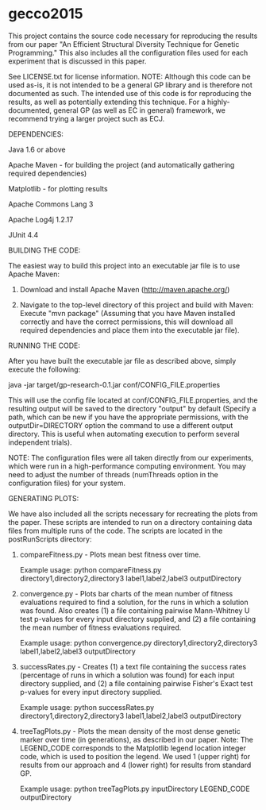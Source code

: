 gecco2015
=========

This project contains the source code necessary for reproducing the results from our paper "An Efficient Structural Diversity Technique for Genetic Programming." This also includes all the configuration files used for each experiment that is discussed in this paper.

See LICENSE.txt for license information. NOTE: Although this code can be used as-is, it is not intended to be a general GP library and is therefore not documented as such. The intended use of this code is for reproducing the results, as well as potentially extending this technique. For a highly-documented, general GP (as well as EC in general) framework, we recommend trying a larger project such as ECJ.


DEPENDENCIES:

Java 1.6 or above

Apache Maven - for building the project (and automatically gathering required dependencies)

Matplotlib - for plotting results

Apache Commons Lang 3

Apache Log4j 1.2.17

JUnit 4.4




BUILDING THE CODE:

The easiest way to build this project into an executable jar file is to use Apache Maven:

1. Download and install Apache Maven (http://maven.apache.org/)

2. Navigate to the top-level directory of this project and build with Maven: Execute "mvn package" (Assuming that you have Maven installed correctly and have the correct permissions, this will download all required dependencies and place them into the executable jar file).

RUNNING THE CODE:

After you have built the executable jar file as described above, simply execute the following: 

java -jar target/gp-research-0.1.jar conf/CONFIG_FILE.properties

This will use the config file located at conf/CONFIG_FILE.properties, and the resulting output will be saved to the directory "output" by default (Specify a path, which can be new if you have the appropriate permissions, with the outputDir=DIRECTORY option the command to use a different output directory. This is useful when automating execution to perform several independent trials).

NOTE: The configuration files were all taken directly from our experiments, which were run in a high-performance computing environment. You may need to adjust the number of threads (numThreads option in the configuration files) for your system.


GENERATING PLOTS:

We have also included all the scripts necessary for recreating the plots from the paper. These scripts are intended to run on a directory containing data files from multiple runs of the code. The scripts are located in the postRunScripts directory:

1. compareFitness.py - Plots mean best fitness over time.

    Example usage: python compareFitness.py directory1,directory2,directory3 label1,label2,label3 outputDirectory

2. convergence.py - Plots bar charts of the mean number of fitness evaluations required to find a solution, for the runs in which a solution was found. Also creates (1) a file containing pairwise Mann-Whitney U test p-values for every input directory supplied, and (2) a file containing the mean number of fitness evaluations required.

    Example usage: python convergence.py directory1,directory2,directory3 label1,label2,label3 outputDirectory

3. successRates.py - Creates (1) a text file containing the success rates (percentage of runs in which a solution was found) for each input directory supplied, and (2) a file containing pairwise Fisher's Exact test p-values for every input directory supplied.

    Example usage: python successRates.py directory1,directory2,directory3 label1,label2,label3 outputDirectory

4. treeTagPlots.py - Plots the mean density of the most dense genetic marker over time (in generations), as described in our paper. Note: The LEGEND_CODE corresponds to the Matplotlib legend location integer code, which is used to position the legend. We used 1 (upper right) for results from our approach and 4 (lower right) for results from standard GP.

    Example usage: python treeTagPlots.py inputDirectory LEGEND_CODE outputDirectory
